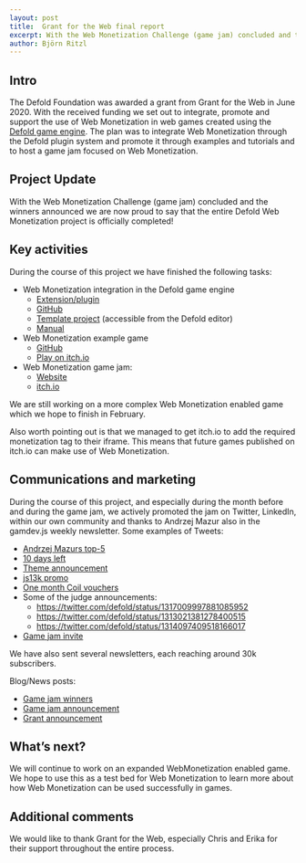 ```yaml
---
layout: post
title:  Grant for the Web final report
excerpt: With the Web Monetization Challenge (game jam) concluded and the winners announced we are now proud to say that the entire Defold Web Monetization project is officially completed!
author: Björn Ritzl
---
```


## Intro
The Defold Foundation was awarded a grant from Grant for the Web in June 2020. With the received funding we set out to integrate, promote and support the use of Web Monetization in web games created using the [Defold game engine](https://www.defold.com). The plan was to integrate Web Monetization through the Defold plugin system and promote it through examples and tutorials and to host a game jam focused on Web Monetization.


## Project Update

With the Web Monetization Challenge (game jam) concluded and the winners announced we are now proud to say that the entire Defold Web Monetization project is officially completed!


## Key activities

During the course of this project we have finished the following tasks:

* Web Monetization integration in the Defold game engine
  * [Extension/plugin](https://defold.com/assets/webmonetization/)
  * [GitHub](https://github.com/defold/extension-webmonetization)
  * [Template project](https://github.com/defold/template-webmonetization) (accessible from the Defold editor)
  * [Manual](https://defold.com/extension-webmonetization/)
* Web Monetization example game
  * [GitHub](https://github.com/defold/game-climberz)
  * [Play on itch.io](https://defold.itch.io/climberz)
* Web Monetization game jam:
  * [Website](https://defold.com/web-monetization-challenge-2020/)
  * [itch.io](https://itch.io/jam/the-web-monetization-challenge-2020)

We are still working on a more complex Web Monetization enabled game which we hope to finish in February.

Also worth pointing out is that we managed to get itch.io to add the required monetization tag to their iframe. This means that future games published on itch.io can make use of Web Monetization.


## Communications and marketing

During the course of this project, and especially during the month before and during the game jam, we actively promoted the jam on Twitter, LinkedIn, within our own community and thanks to Andrzej Mazur also in the gamdev.js weekly newsletter. Some examples of Tweets:

* [Andrzej Mazurs top-5](https://twitter.com/end3r/status/1338881160043253762)
* [10 days left](https://twitter.com/defold/status/1329843445259755528)
* [Theme announcement](https://twitter.com/defold/status/1322675767453560833)
* [js13k promo](https://twitter.com/js13kGames/status/1322531269952049158)
* [One month Coil vouchers](https://twitter.com/defold/status/1320452092276953089)
* Some of the judge announcements:
  * https://twitter.com/defold/status/1317009997881085952
  * https://twitter.com/defold/status/1313021381278400515
  * https://twitter.com/defold/status/1314097409518166017
* [Game jam invite](https://twitter.com/defold/status/1310957350996578305)

We have also sent several newsletters, each reaching around 30k subscribers.

Blog/News posts:
* [Game jam winners](https://defold.com/2020/12/14/Winners-of-the-web-monetization-challenge-announced/)
* [Game jam announcement](https://defold.com/2020/09/29/The-Defold-Foundation-is-hosting-a-Web-Monetization-game-jam/)
* [Grant announcement](https://defold.com/2020/06/09/Defold-is-awarded-a-grant-from-Grant-for-the-Web/)


## What’s next?

We will continue to work on an expanded WebMonetization enabled game. We hope to use this as a test bed for Web Monetization to learn more about how Web Monetization can be used successfully in games.


## Additional comments

We would like to thank Grant for the Web, especially Chris and Erika for their support throughout the entire process.
